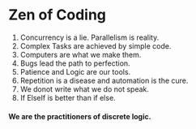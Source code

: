 # Zen of Coding

1. Concurrency is a lie. Parallelism is reality.
2. Complex Tasks are achieved by simple code.
3. Computers are what we make them.
4. Bugs lead the path to perfection.
5. Patience and Logic are our tools.
6. Repetition is a disease and automation is the cure.
7. We donot write what we do not speak.
8. If ElseIf is better than if else.

#### We are the practitioners of discrete logic.
